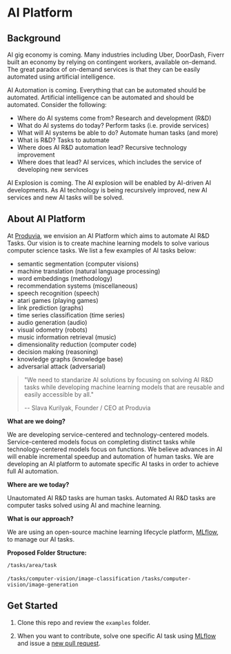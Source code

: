 # AI Platform

## Background

AI gig economy is coming. Many industries including Uber, DoorDash, Fiverr built an economy by relying on contingent workers, available on-demand. The great paradox of on-demand services is that they can be easily automated using artificial intelligence.

AI Automation is coming. Everything that can be automated should be automated. Artificial intelligence can be automated and should be automated. Consider the following:

- Where do AI systems come from? Research and development (R&D)
- What do AI systems do today? Perform tasks (i.e. provide services)
- What will AI systems be able to do? Automate human tasks (and more)
- What is R&D? Tasks to automate
- Where does AI R&D automation lead? Recursive technology improvement
- Where does that lead? AI services, which includes the service of developing new services

AI Explosion is coming. The AI explosion will be enabled by AI-driven AI developments. As AI technology is being recursively improved, new AI services and new AI tasks will be solved.

## About AI Platform

At [Produvia](https://produvia.com), we envision an AI Platform which aims to automate AI R&D Tasks. Our vision is to create machine learning models to solve various computer science tasks. We list a few examples of AI tasks below:

- semantic segmentation (computer visions)
- machine translation (natural language processing)
- word embeddings (methodology)
- recommendation systems (miscellaneous)
- speech recognition (speech)
- atari games (playing games)
- link prediction (graphs)
- time series classification (time series)
- audio generation (audio)
- visual odometry (robots)
- music information retrieval (music)
- dimensionality reduction (computer code)
- decision making (reasoning)
- knowledge graphs (knowledge base)
- adversarial attack (adversarial)

> "We need to standarize AI solutions by focusing on solving AI R&D tasks while developing machine learning models that are reusable and easily accessible by all."
>
> -- Slava Kurilyak, Founder / CEO at Produvia

**What are we doing?**

We are developing service-centered and technology-centered models. Service-centered models focus on completing distinct tasks while technology-centered models focus on functions. We believe advances in AI will enable incremental speedup and automation of human tasks. We are developing an AI platform to automate specific AI tasks in order to achieve full AI automation.

**Where are we today?**

Unautomated AI R&D tasks are human tasks. Automated AI R&D tasks are computer tasks solved using AI and machine learning.

**What is our approach?**

We are using an open-source machine learning lifecycle platform, [MLflow](https://mlflow.org/), to manage our AI tasks.

**Proposed Folder Structure:**

`/tasks/area/task`

`/tasks/computer-vision/image-classification`
`/tasks/computer-vision/image-generation`

## Get Started

1. Clone this repo and review the `examples` folder.

2. When you want to contribute, solve one specific AI task using [MLflow](https://mlflow.org/) and issue a [new pull request](https://github.com/produvia/ai-platform/pulls).
